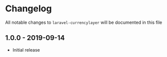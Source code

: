 # Changelog

All notable changes to `laravel-currencylayer` will be documented in this file

## 1.0.0 - 2019-09-14

- Initial release
